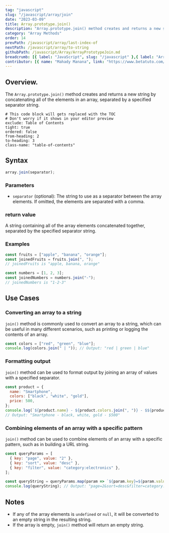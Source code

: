 ```yaml
---
tag: "javascript"
slug: "/javascript/array/join"
date: "2023-03-09"
title: Array.prototype.join()
description: "Array.prototype.join() method creates and returns a new string by concatenating all of the elements in an array, separated by a specified separator string."
category: "Array Methods"
order: 14
prevPath: /javascript/array/last-index-of
nextPath: /javascript/array/to-string
githubPath: /javascript/Array/ArrayPrototypeJoin.md
breadcrumb: [{ label: "JavaScript", slug: "/javascript" },{ label: "Array Methods", slug: "/javascript/array" }]
contributor: [{ name: "Mahady Manana", link: "https://www.betatuto.com/" }, { name: "Haja", link: "https://twitter.com/Haja261M" }]
---
```


## Overview.

The `Array.prototype.join()` method creates and returns a new string by concatenating all of the elements in an array, separated by a specified separator string.


```toc
# This code block will gets replaced with the TOC
# Don't worry if it shows in your editor preview
exclude: Table of Contents
tight: true
ordered: false
from-heading: 2
to-heading: 3
class-name: "table-of-contents"
```


## Syntax

```javascript
array.join(separator);
```

### Parameters

- `separator` (optional): The string to use as a separator between the array elements. If omitted, the elements are separated with a comma.

### return value

A string containing all of the array elements concatenated together, separated by the specified separator string.

### Examples

```javascript
const fruits = ["apple", "banana", "orange"];
const joinedFruits = fruits.join(", ");
// joinedFruits is "apple, banana, orange"

const numbers = [1, 2, 3];
const joinedNumbers = numbers.join("-");
// joinedNumbers is "1-2-3"

```


## Use Cases

### Converting an array to a string

`join()` method is commonly used to convert an array to a string, which can be useful in many different scenarios, such as printing or logging the contents of an array.



```javascript
const colors = ["red", "green", "blue"];
console.log(colors.join(" | ")); // Output: "red | green | blue"
```

### Formatting output


`join()` method can be used to format output by joining an array of values with a specified separator.


```javascript
const product = {
  name: "Smartphone",
  colors: ["black", "white", "gold"],
  price: 500,
};
console.log(`${product.name} - ${product.colors.join(", ")} - $${product.price}`);
// Output: "Smartphone - black, white, gold - $500"
```

### Combining elements of an array with a specific pattern


`join()` method can be used to combine elements of an array with a specific pattern, such as in building a URL string.


```javascript
const queryParams = [
  { key: "page", value: "2" },
  { key: "sort", value: "desc" },
  { key: "filter", value: "category:electronics" },
];

const queryString = queryParams.map(param => `${param.key}=${param.value}`).join("&");
console.log(queryString); // Output: "page=2&sort=desc&filter=category:electronics"
```

## Notes

- If any of the array elements is `undefined` or `null`, it will be converted to an empty string in the resulting string.
- If the array is empty, `join()` method will return an empty string.

